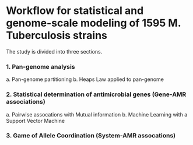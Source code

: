 # Workflow for statistical and genome-scale modeling of 1595 M. Tuberculosis strains

The study is divided into three sections.

### 1. Pan-genome analysis
a. Pan-genome partitioning
b. Heaps Law applied to pan-genome

### 2. Statistical determination of antimicrobial genes (Gene-AMR associations)
a. Pairwise assocations with Mutual information
b. Machine Learning with a Support Vector Machine

### 3. Game of Allele Coordination (System-AMR assocations)
